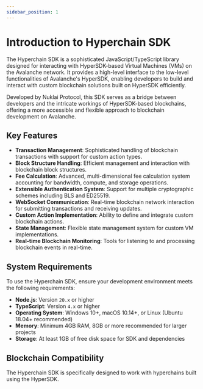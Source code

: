 ```yaml
---
sidebar_position: 1
---
```


# Introduction to Hyperchain SDK

The Hyperchain SDK is a sophisticated JavaScript/TypeScript library designed for interacting with HyperSDK-based Virtual Machines (VMs) on the Avalanche network. It provides a high-level interface to the low-level functionalities of Avalanche's HyperSDK, enabling developers to build and interact with custom blockchain solutions built on HyperSDK efficiently.

Developed by Nuklai Protocol, this SDK serves as a bridge between developers and the intricate workings of HyperSDK-based blockchains, offering a more accessible and flexible approach to blockchain development on Avalanche.

## Key Features

- **Transaction Management**: Sophisticated handling of blockchain transactions with support for custom action types.
- **Block Structure Handling**: Efficient management and interaction with blockchain block structures.
- **Fee Calculation**: Advanced, multi-dimensional fee calculation system accounting for bandwidth, compute, and storage operations.
- **Extensible Authentication System**: Support for multiple cryptographic schemes including BLS and ED25519.
- **WebSocket Communication**: Real-time blockchain network interaction for submitting transactions and receiving updates.
- **Custom Action Implementation**: Ability to define and integrate custom blockchain actions.
- **State Management**: Flexible state management system for custom VM implementations.
- **Real-time Blockchain Monitoring**: Tools for listening to and processing blockchain events in real-time.

## System Requirements

To use the Hyperchain SDK, ensure your development environment meets the following requirements:

- **Node.js**: Version `20.x` or higher
- **TypeScript**: Version `4.x` or higher
- **Operating System**: Windows 10+, macOS 10.14+, or Linux (Ubuntu 18.04+ recommended)
- **Memory**: Minimum 4GB RAM, 8GB or more recommended for larger projects
- **Storage**: At least 1GB of free disk space for SDK and dependencies

## Blockchain Compatibility

The Hyperchain SDK is specifically designed to work with hyperchains built using the HyperSDK.
